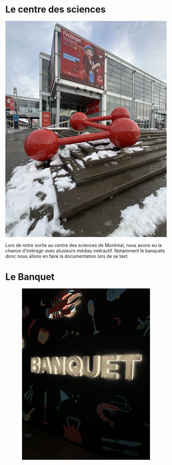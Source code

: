 # Le centre des sciences



<p align="center">
  <img src="/centre_des_sciences/medias/centre_des_sciences_exterieur.jpg" width="600">
</p>

Lors de notre sortie au centre des sciences de Montréal, nous avons eu la chance d'intéragir avec plusieurs médias intéractif. Notamment le banquets donc nous allons en faire la documentation lors de se text.

# Le Banquet

<p align="center">
  <img src="/centre_des_sciences/medias/logo_banquet_sombre_01.jpg" width="400">
</p>


